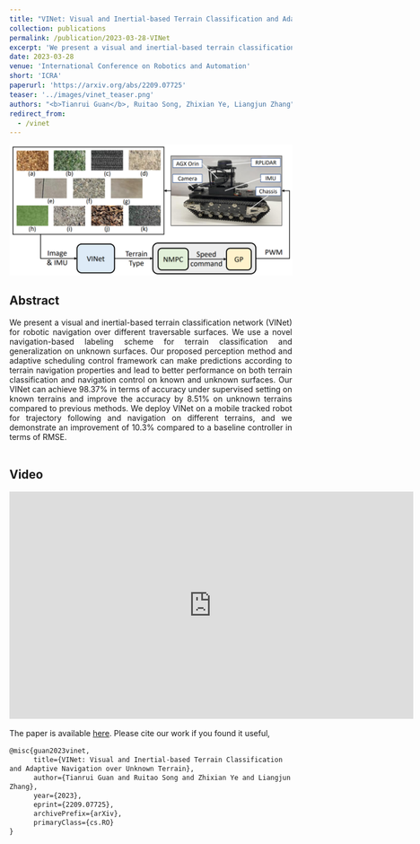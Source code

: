```yaml
---
title: "VINet: Visual and Inertial-based Terrain Classification and Adaptive Navigation over Unknown Terrain"
collection: publications
permalink: /publication/2023-03-28-VINet
excerpt: 'We present a visual and inertial-based terrain classification network (VINet) for robotic navigation over different traversable surfaces. We use a novel navigation-based labeling scheme for terrain classification and generalization on unknown surfaces. Our proposed perception method and adaptive scheduling control framework can make predictions according to terrain navigation properties and lead to better performance on both terrain classification and navigation control on known and unknown surfaces. Our VINet can achieve 98.37% in terms of accuracy under supervised setting on known terrains and improve the accuracy by 8.51% on unknown terrains compared to previous methods. We deploy VINet on a mobile tracked robot for trajectory following and navigation on different terrains, and we demonstrate an improvement of 10.3% compared to a baseline controller in terms of RMSE.'
date: 2023-03-28
venue: 'International Conference on Robotics and Automation'
short: 'ICRA'
paperurl: 'https://arxiv.org/abs/2209.07725'
teaser: '../images/vinet_teaser.png'
authors: "<b>Tianrui Guan</b>, Ruitao Song, Zhixian Ye, Liangjun Zhang"
redirect_from: 
  - /vinet
---
```

<p style="text-align:center;">
<img src="../images/vinet_teaser.png" width="600">
</p>

## Abstract
<div style="text-align: justify">We present a visual and inertial-based terrain classification network (VINet) for robotic navigation over different traversable surfaces. We use a novel navigation-based labeling scheme for terrain classification and generalization on unknown surfaces. Our proposed perception method and adaptive scheduling control framework can make predictions according to terrain navigation properties and lead to better performance on both terrain classification and navigation control on known and unknown surfaces. Our VINet can achieve 98.37% in terms of accuracy under supervised setting on known terrains and improve the accuracy by 8.51% on unknown terrains compared to previous methods. We deploy VINet on a mobile tracked robot for trajectory following and navigation on different terrains, and we demonstrate an improvement of 10.3% compared to a baseline controller in terms of RMSE.</div>
<br>

## Video
<iframe width="720" height="405" src="https://www.youtube.com/embed/qf5pJiq3rLI" frameborder="0" allow="accelerometer; autoplay; encrypted-media; gyroscope; picture-in-picture" allowfullscreen></iframe>

<br>

The paper is available [here](https://arxiv.org/abs/2209.07725). Please cite our work if you found it useful,

```
@misc{guan2023vinet,
      title={VINet: Visual and Inertial-based Terrain Classification and Adaptive Navigation over Unknown Terrain}, 
      author={Tianrui Guan and Ruitao Song and Zhixian Ye and Liangjun Zhang},
      year={2023},
      eprint={2209.07725},
      archivePrefix={arXiv},
      primaryClass={cs.RO}
}
```

